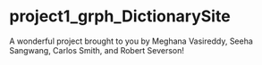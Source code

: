 # project1_grph_DictionarySite
A wonderful project brought to you by Meghana Vasireddy, Seeha Sangwang, Carlos Smith, and Robert Severson!

